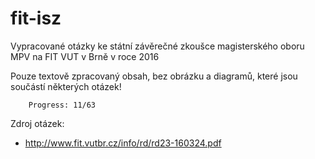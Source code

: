 fit-isz
=======

Vypracované otázky ke státní závěrečné zkoušce magisterského oboru MPV na FIT VUT v Brně v roce 2016

Pouze textově zpracovaný obsah, bez obrázku a diagramů, které jsou součástí některých otázek!

		Progress: 11/63

Zdroj otázek:

 * http://www.fit.vutbr.cz/info/rd/rd23-160324.pdf
